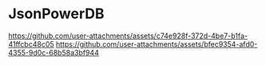 # JsonPowerDB

https://github.com/user-attachments/assets/c74e928f-372d-4be7-b1fa-41ffcbc48c05
https://github.com/user-attachments/assets/bfec9354-afd0-4355-9d0c-68b58a3bf944

